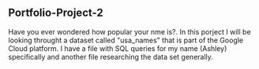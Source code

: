## Portfolio-Project-2

Have you ever wondered how popular your nme is?. In this porject I will be looking throught a dataset called "usa_names" that is part of the Google Cloud platform. I have a file with SQL queries for my name (Ashley) specifically and another file researching the data set generally.
